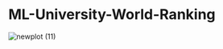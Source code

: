 # ML-University-World-Ranking
![newplot (11)](https://user-images.githubusercontent.com/97463861/211217895-9353d9b8-763e-47db-985c-d10b30ee121b.png)
